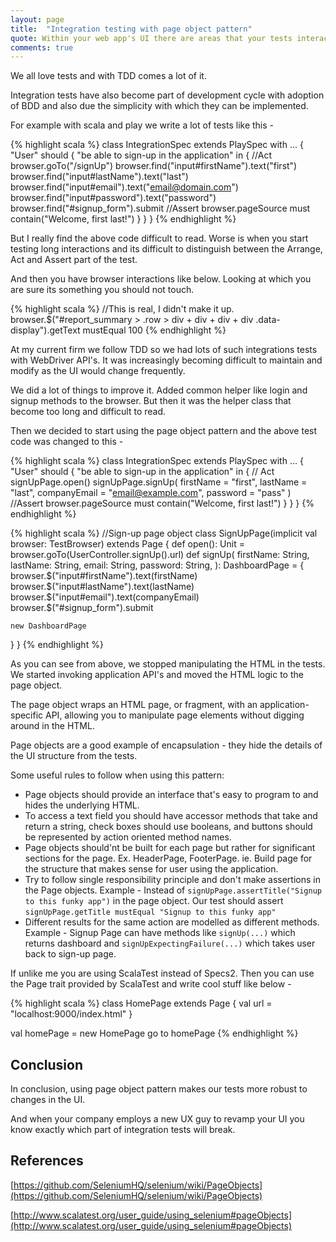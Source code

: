 ```yaml
---
layout: page
title:  "Integration testing with page object pattern"
quote: Within your web app's UI there are areas that your tests interact with. A Page Object simply models these as objects within the test code. This reduces the amount of duplicated code and means that if the UI changes, the fix need only be applied in one place.
comments: true
---
```


We all love tests and with TDD comes a lot of it.
 
Integration tests have also become part of development cycle with adoption of BDD and also due the simplicity with which they can be implemented.

For example with scala and play we write a lot of tests like this  - 

{% highlight scala %}
class IntegrationSpec extends PlaySpec with ... {
  "User" should {
    "be able to sign-up in the application" in {
       //Act
       browser.goTo("/signUp")
       browser.find("input#firstName").text("first")
       browser.find("input#lastName").text("last")
       browser.find("input#email").text("email@domain.com")
       browser.find("input#password").text("password")
       browser.find("#signup_form").submit
       //Assert
       browser.pageSource must contain("Welcome, first last!")
    }
  }
}
{% endhighlight %}

But I really find the above code difficult to read. Worse is when you start testing long interactions and its difficult to distinguish between the Arrange, Act and Assert part of the test.

And then you have browser interactions like below. Looking at which you are sure its something you should not touch.

{% highlight scala %}
//This is real, I didn't make it up.
browser.$("#report_summary > .row > div + div + div + div .data-display").getText mustEqual 100
{% endhighlight %}

At my current firm we follow TDD so we had lots of such integrations tests with WebDriver API's. It was increasingly becoming difficult to maintain and modify as the UI would change frequently.

We did a lot of things to improve it. Added common helper like login and signup methods to the browser. But then it was the helper class that become too long and difficult to read.

Then we decided to start using the page object pattern and the above test code was changed to this - 

{% highlight scala %}
class IntegrationSpec extends PlaySpec with ... {
  "User" should {
    "be able to sign-up in the application" in {
      // Act
      signUpPage.open()
      signUpPage.signUp(
        firstName = "first",
        lastName = "last",
        companyEmail = "email@example.com",
        password = "pass"
      )
      //Assert
      browser.pageSource must contain("Welcome, first last!")
    }
  }
}
{% endhighlight %}


{% highlight scala %}
//Sign-up page object
class SignUpPage(implicit val browser: TestBrowser) extends Page {
  def open(): Unit = browser.goTo(UserController.signUp().url)
  def signUp(
    firstName: String,
    lastName: String,
    email: String,
    password: String,
  ): DashboardPage = {
    browser.$("input#firstName").text(firstName)
    browser.$("input#lastName").text(lastName)
    browser.$("input#email").text(companyEmail)
    browser.$("#signup_form").submit
    
    new DashboardPage
  }
}
{% endhighlight %}

As you can see from above, we stopped manipulating the HTML in the tests. We started invoking application API's and moved the HTML logic to the page object.

The page object wraps an HTML page, or fragment, with an application-specific API, allowing you to manipulate page elements without digging around in the HTML.

Page objects are a good example of encapsulation - they hide the details of the UI structure from the tests.

Some useful rules to follow when using this pattern: 

  -  Page objects should provide an interface that's easy to program to and hides the underlying HTML.
  -  To access a text field you should have accessor methods that take and return a string, check boxes should use booleans, and buttons should be represented by action oriented method names.
  -  Page objects should'nt be built for each page but rather for significant sections for the page. Ex. HeaderPage, FooterPage. ie. Build page for the structure that makes sense for user using the application.
  -  Try to follow single responsibility principle and don't make assertions in the Page objects. Example - Instead of `signUpPage.assertTitle("Signup to this funky app")` in the page object. Our test should assert `signUpPage.getTitle mustEqual "Signup to this funky app"`
  - Different results for the same action are modelled as different methods. Example - Signup Page can have methods like `signUp(...)` which returns dashboard and `signUpExpectingFailure(...)` which takes user back to sign-up page.

  

If unlike me you are using ScalaTest instead of Specs2. Then you can use the Page trait provided by ScalaTest and write cool stuff like below - 

{% highlight scala %}
class HomePage extends Page {
  val url = "localhost:9000/index.html"
}

val homePage = new HomePage
go to homePage
{% endhighlight %} 


## Conclusion

In conclusion, using page object pattern makes our tests more robust to changes in the UI.

And when your company employs a new UX guy to revamp your UI you know exactly which part of integration tests will break.


## References

[https://github.com/SeleniumHQ/selenium/wiki/PageObjects](https://github.com/SeleniumHQ/selenium/wiki/PageObjects)

[http://www.scalatest.org/user_guide/using_selenium#pageObjects](http://www.scalatest.org/user_guide/using_selenium#pageObjects)


